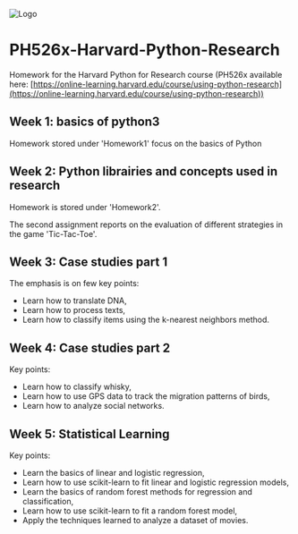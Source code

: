 ![Logo](https://www.bourses-etudiants.ma/wp-content/uploads/2018/07/harvard_university-logo-1-800x201.png)
# PH526x-Harvard-Python-Research
Homework for the Harvard Python for Research course (PH526x available here: [https://online-learning.harvard.edu/course/using-python-research](https://online-learning.harvard.edu/course/using-python-research))

## Week 1: basics of python3
Homework stored under 'Homework1' focus on the basics of Python

## Week 2: Python librairies and concepts used in research
Homework is stored under 'Homework2'.

The second assignment reports on the evaluation of different strategies in the game 'Tic-Tac-Toe'.

## Week 3: Case studies part 1
The emphasis is on few key points:
- Learn how to translate DNA,
- Learn how to process texts,
- Learn how to classify items using the k-nearest neighbors method.

## Week 4: Case studies part 2
Key points:
- Learn how to classify whisky,
- Learn how to use GPS data to track the migration patterns of birds,
- Learn how to analyze social networks.



## Week 5: Statistical Learning
Key points:
- Learn the basics of linear and logistic regression,
- Learn how to use scikit-learn to fit linear and logistic regression models,
- Learn the basics of random forest methods for regression and classification,
- Learn how to use scikit-learn to fit a random forest model,
- Apply the techniques learned to analyze a dataset of movies.
